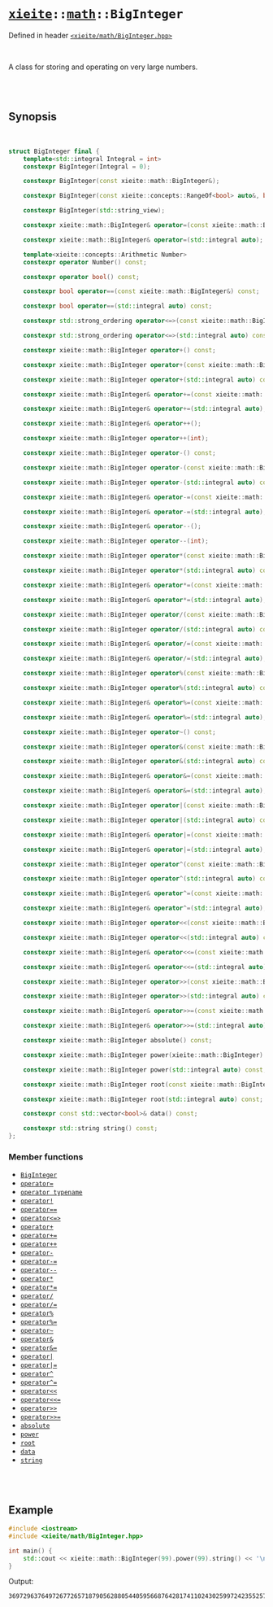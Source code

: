 # [`xieite`](../../README.md)`::`[`math`](../../docs/math.md)`::BigInteger`
Defined in header [`<xieite/math/BigInteger.hpp>`](../../include/xieite/math/BigInteger.hpp)

<br/>

A class for storing and operating on very large numbers.

<br/><br/>

## Synopsis

<br/>

```cpp
struct BigInteger final {
	template<std::integral Integral = int>
	constexpr BigInteger(Integral = 0);

	constexpr BigInteger(const xieite::math::BigInteger&);

	constexpr BigInteger(const xieite::concepts::RangeOf<bool> auto&, bool = false);

	constexpr BigInteger(std::string_view);

	constexpr xieite::math::BigInteger& operator=(const xieite::math::BigInteger&);

	constexpr xieite::math::BigInteger& operator=(std::integral auto);

	template<xieite::concepts::Arithmetic Number>
	constexpr operator Number() const;

	constexpr operator bool() const;

	constexpr bool operator==(const xieite::math::BigInteger&) const;

	constexpr bool operator==(std::integral auto) const;

	constexpr std::strong_ordering operator<=>(const xieite::math::BigInteger&) const;

	constexpr std::strong_ordering operator<=>(std::integral auto) const;

	constexpr xieite::math::BigInteger operator+() const;

	constexpr xieite::math::BigInteger operator+(const xieite::math::BigInteger&) const;

	constexpr xieite::math::BigInteger operator+(std::integral auto) const;

	constexpr xieite::math::BigInteger& operator+=(const xieite::math::BigInteger&);

	constexpr xieite::math::BigInteger& operator+=(std::integral auto);

	constexpr xieite::math::BigInteger& operator++();

	constexpr xieite::math::BigInteger operator++(int);

	constexpr xieite::math::BigInteger operator-() const;

	constexpr xieite::math::BigInteger operator-(const xieite::math::BigInteger&) const;

	constexpr xieite::math::BigInteger operator-(std::integral auto) const;

	constexpr xieite::math::BigInteger& operator-=(const xieite::math::BigInteger&);

	constexpr xieite::math::BigInteger& operator-=(std::integral auto);

	constexpr xieite::math::BigInteger& operator--();

	constexpr xieite::math::BigInteger operator--(int);

	constexpr xieite::math::BigInteger operator*(const xieite::math::BigInteger&) const;

	constexpr xieite::math::BigInteger operator*(std::integral auto) const;

	constexpr xieite::math::BigInteger& operator*=(const xieite::math::BigInteger&);

	constexpr xieite::math::BigInteger& operator*=(std::integral auto);

	constexpr xieite::math::BigInteger operator/(const xieite::math::BigInteger&) const;

	constexpr xieite::math::BigInteger operator/(std::integral auto) const;

	constexpr xieite::math::BigInteger& operator/=(const xieite::math::BigInteger&);

	constexpr xieite::math::BigInteger& operator/=(std::integral auto);

	constexpr xieite::math::BigInteger operator%(const xieite::math::BigInteger&) const;

	constexpr xieite::math::BigInteger operator%(std::integral auto) const;

	constexpr xieite::math::BigInteger& operator%=(const xieite::math::BigInteger&);

	constexpr xieite::math::BigInteger& operator%=(std::integral auto);

	constexpr xieite::math::BigInteger operator~() const;

	constexpr xieite::math::BigInteger operator&(const xieite::math::BigInteger&) const;

	constexpr xieite::math::BigInteger operator&(std::integral auto) const;

	constexpr xieite::math::BigInteger& operator&=(const xieite::math::BigInteger&);

	constexpr xieite::math::BigInteger& operator&=(std::integral auto);

	constexpr xieite::math::BigInteger operator|(const xieite::math::BigInteger&) const;

	constexpr xieite::math::BigInteger operator|(std::integral auto) const;

	constexpr xieite::math::BigInteger& operator|=(const xieite::math::BigInteger&);

	constexpr xieite::math::BigInteger& operator|=(std::integral auto);

	constexpr xieite::math::BigInteger operator^(const xieite::math::BigInteger&) const;

	constexpr xieite::math::BigInteger operator^(std::integral auto) const;

	constexpr xieite::math::BigInteger& operator^=(const xieite::math::BigInteger&);

	constexpr xieite::math::BigInteger& operator^=(std::integral auto);

	constexpr xieite::math::BigInteger operator<<(const xieite::math::BigInteger&) const;

	constexpr xieite::math::BigInteger operator<<(std::integral auto) const;

	constexpr xieite::math::BigInteger& operator<<=(const xieite::math::BigInteger&);

	constexpr xieite::math::BigInteger& operator<<=(std::integral auto);

	constexpr xieite::math::BigInteger operator>>(const xieite::math::BigInteger&) const;

	constexpr xieite::math::BigInteger operator>>(std::integral auto) const;

	constexpr xieite::math::BigInteger& operator>>=(const xieite::math::BigInteger&);

	constexpr xieite::math::BigInteger& operator>>=(std::integral auto);

	constexpr xieite::math::BigInteger absolute() const;

	constexpr xieite::math::BigInteger power(xieite::math::BigInteger) const;

	constexpr xieite::math::BigInteger power(std::integral auto) const;

	constexpr xieite::math::BigInteger root(const xieite::math::BigInteger&) const;

	constexpr xieite::math::BigInteger root(std::integral auto) const;

	constexpr const std::vector<bool>& data() const;

	constexpr std::string string() const;
};
```
### Member functions
- [`BigInteger`](../../docs/math/BigInteger/constructor.md)
- [`operator=`](../../docs/math/BigInteger/operatorAssign.md)
- [`operator typename`](../../docs/math/BigInteger/operatorCast.md)
- [`operator!`](../../docs/math/BigInteger/operatorNot.md)
- [`operator==`](../../docs/math/BigInteger/operatorEquals.md)
- [`operator<=>`](../../docs/math/BigInteger/operatorSpaceship.md)
- [`operator+`](../../docs/math/BigInteger/operatorAdd.md)
- [`operator+=`](../../docs/math/BigInteger/operatorAddAssign.md)
- [`operator++`](../../docs/math/BigInteger/operatorIncrement.md)
- [`operator-`](../../docs/math/BigInteger/operatorSubtract.md)
- [`operator-=`](../../docs/math/BigInteger/operatorSubtractAssign.md)
- [`operator--`](../../docs/math/BigInteger/operatorDecrement.md)
- [`operator*`](../../docs/math/BigInteger/operatorMultiply.md)
- [`operator*=`](../../docs/math/BigInteger/operatorMultiplyAssign.md)
- [`operator/`](../../docs/math/BigInteger/operatorDivide.md)
- [`operator/=`](../../docs/math/BigInteger/operatorDivideAssign.md)
- [`operator%`](../../docs/math/BigInteger/operatorModulo.md)
- [`operator%=`](../../docs/math/BigInteger/operatorModuloAssign.md)
- [`operator~`](../../docs/math/BigInteger/operatorBitwiseNot.md)
- [`operator&`](../../docs/math/BigInteger/operatorBitwiseAnd.md)
- [`operator&=`](../../docs/math/BigInteger/operatorBitwiseNotAssign.md)
- [`operator|`](../../docs/math/BigInteger/operatorBitwiseOr.md)
- [`operator|=`](../../docs/math/BigInteger/operatorBitwiseOrAssign.md)
- [`operator^`](../../docs/math/BigInteger/operatorBitwiseXor.md)
- [`operator^=`](../../docs/math/BigInteger/operatorBitwiseXorAssign.md)
- [`operator<<`](../../docs/math/BigInteger/operatorBitwiseShiftLeft.md)
- [`operator<<=`](../../docs/math/BigInteger/operatorBitwiseShiftLeftAssign.md)
- [`operator>>`](../../docs/math/BigInteger/operatorBitwiseShiftRight.md)
- [`operator>>=`](../../docs/math/BigInteger/operatorBitwiseShiftRightAssign.md)
- [`absolute`](../../docs/math/BigInteger/absolute.md)
- [`power`](../../docs/math/BigInteger/power.md)
- [`root`](../../docs/math/BigInteger/root.md)
- [`data`](../../docs/math/BigInteger/data.md)
- [`string`](../../docs/math/BigInteger/string.md)

<br/><br/>

## Example
```cpp
#include <iostream>
#include <xieite/math/BigInteger.hpp>

int main() {
	std::cout << xieite::math::BigInteger(99).power(99).string() << '\n';
}
```
Output:
```
369729637649726772657187905628805440595668764281741102430259972423552570455277523421410650010128232727940978889548326540119429996769494359451621570193644014418071060667659301384999779999159200499899
```